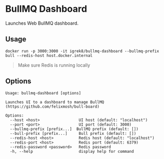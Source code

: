 # BullMQ Dashboard

Launches Web BullMQ dashboard.

## Usage

```
docker run -p 3000:3000 -it igrek8/bullmq-dashboard --bullmq-prefix bull --redis-host host.docker.internal
```

> Make sure Redis is running locally

## Options

```
Usage: bullmq-dashboard [options]

Launches UI to a dashboard to manage BullMQ (https://github.com/felixmosh/bull-board)

Options:
  --host <host>                 UI host (default: "localhost")
  --port <port>                 UI port (default: 3000)
  --bullmq-prefix [prefix...]  BullMQ prefix (default: [])
  --bull-prefix [prefix...]     Bull prefix (default: [])
  --redis-host <host>           Redis host (default: "localhost")
  --redis-port <host>           Redis port (default: 6379)
  --redis-password <password>   Redis password
  -h, --help                    display help for command
```
